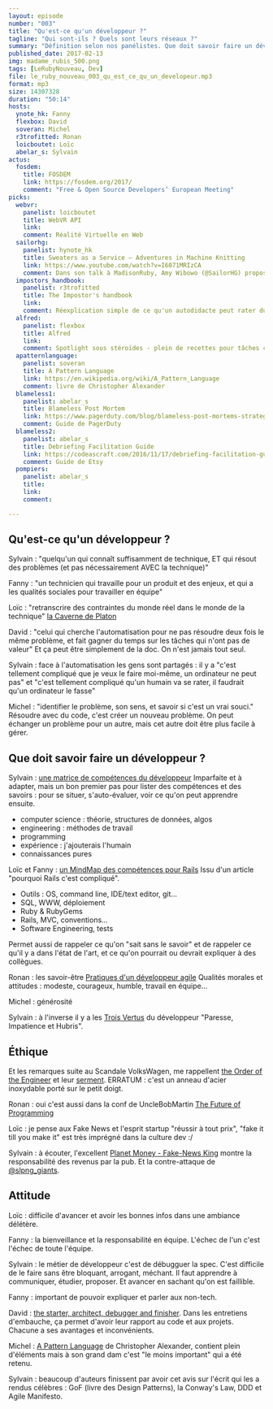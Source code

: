 ```yaml
---
layout: episode
number: "003"
title: "Qu'est-ce qu'un développeur ?"
tagline: "Qui sont-ils ? Quels sont leurs réseaux ?"
summary: "Définition selon nos panélistes. Que doit savoir faire un développeur ? Quelle est son éthique, son attitude ?"
published_date: 2017-02-13
img: madame_rubis_500.png
tags: [LeRubyNouveau, Dev]
file: le_ruby_nouveau_003_qu_est_ce_qu_un_developeur.mp3
format: mp3
size: 14307328
duration: "50:14"
hosts:
  ynote_hk: Fanny
  flexbox: David
  soveran: Michel
  r3trofitted: Ronan
  loicboutet: Loïc
  abelar_s: Sylvain
actus:
  fosdem:
    title: FOSDEM
    link: https://fosdem.org/2017/
    comment: "Free & Open Source Developers’ European Meeting"
picks:
  webvr:
    panelist: loicboutet
    title: WebVR API
    link:
    comment: Réalité Virtuelle en Web
  sailorhg:
    panelist: hynote_hk
    title: Sweaters as a Service – Adventures in Machine Knitting
    link: https://www.youtube.com/watch?v=I6071MRIzCA
    comment: Dans son talk à MadisonRuby, Amy Wibowo (@SailorHG) propose de mélanger un hobby (tricoter) et le code, et fait... une API de machine à tricoter ! La programmation doit être fun et créative :)
  impostors_handbook:
    panelist: r3trofitted
    title: The Impostor's handbook
    link:
    comment: Réexplication simple de ce qu'un autodidacte peut rater du cursus classique
  alfred:
    panelist: flexbox
    title: Alfred
    link:
    comment: Spotlight sous stéroïdes - plein de recettes pour tâches communes
  apatternlanguage:
    panelist: soveran
    title: A Pattern Language
    link: https://en.wikipedia.org/wiki/A_Pattern_Language
    comment: livre de Christopher Alexander
  blameless1:
    panelist: abelar_s
    title: Blameless Post Mortem
    link: https://www.pagerduty.com/blog/blameless-post-mortems-strategies-for-success/
    comment: Guide de PagerDuty
  blameless2:
    panelist: abelar_s
    title: Debriefing Facilitation Guide
    link: https://codeascraft.com/2016/11/17/debriefing-facilitation-guide/
    comment: Guide de Etsy
  pompiers:
    panelist: abelar_s
    title:
    link:
    comment:

---
```


## Qu'est-ce qu'un développeur ?

Sylvain : "quelqu'un qui connaît suffisamment de technique, ET qui résout des problèmes (et pas nécessairement AVEC la technique)"

Fanny : "un technicien qui travaille pour un produit et des enjeux, et qui a les qualités sociales pour travailler en équipe"

Loïc : "retranscrire des contraintes du monde réel dans le monde de la technique" [la Caverne de Platon](https://fr.wikipedia.org/wiki/All%C3%A9gorie_de_la_caverne)

David : "celui qui cherche l'automatisation pour ne pas résoudre deux fois le même problème, et fait gagner du temps sur les tâches qui n'ont pas de valeur"
Et ça peut être simplement de la doc. On n'est jamais tout seul.

Sylvain : face à l'automatisation les gens sont partagés : il y a "c'est tellement compliqué que je veux le faire moi-même, un ordinateur ne peut pas" et "c'est tellement compliqué qu'un humain va se rater, il faudrait qu'un ordinateur le fasse"

Michel : "identifier le problème, son sens, et savoir si c'est un vrai souci."
Résoudre avec du code, c'est créer un nouveau problème. On peut échanger un problème pour un autre, mais cet autre doit être plus facile à gérer.


## Que doit savoir faire un développeur ?

Sylvain : [une matrice de compétences du développeur](http://sijinjoseph.com/programmer-competency-matrix/)
Imparfaite et à adapter, mais un bon premier pas pour lister des compétences et des savoirs : pour se situer, s'auto-évaluer, voir ce qu'on peut apprendre ensuite.

* computer science : théorie, structures de données, algos
* engineering : méthodes de travail
* programming
* expérience : j'ajouterais l'humain
* connaissances pures

Loïc et Fanny : [un MindMap des compétences pour Rails](https://www.codefellows.org/blog/this-is-why-learning-rails-is-hard/)
Issu d'un article "pourquoi Rails c'est compliqué".

* Outils : OS, command line, IDE/text editor, git...
* SQL, WWW, déploiement
* Ruby & RubyGems
* Rails, MVC, conventions...
* Software Engineering, tests

Permet aussi de rappeler ce qu'on "sait sans le savoir" et de rappeler ce qu'il y a dans l'état de l'art, et ce qu'on pourrait ou devrait expliquer à des collègues.

Ronan : les savoir-être
[Pratiques d'un développeur agile](https://pragprog.com/book/pad/practices-of-an-agile-developer)
Qualités morales et attitudes : modeste, courageux, humble, travail en équipe...

Michel : générosité

Sylvain : à l'inverse il y a les [Trois Vertus](http://wiki.c2.com/?LazinessImpatienceHubris) du développeur "Paresse, Impatience et Hubris".

## Éthique

Et les remarques suite au Scandale VolksWagen, me rappellent [the Order of the Engineer](https://en.wikipedia.org/wiki/Order_of_the_Engineer) et leur [serment](http://www.order-of-the-engineer.org/?page_id=6).
ERRATUM : c'est un anneau d'acier inoxydable porté sur le petit doigt.

Ronan : oui c'est aussi dans la conf de UncleBobMartin [The Future of Programming](https://www.youtube.com/watch?v=ecIWPzGEbFc)

Loïc : je pense aux Fake News et l'esprit startup "réussir à tout prix", "fake it till you make it" est très imprégné dans la culture dev :/

Sylvain : à écouter, l'excellent [Planet Money - Fake-News King](http://www.npr.org/sections/money/2016/12/02/504155809/episode-739-finding-the-fake-news-king) montre la responsabilité des revenus par la pub.
Et la contre-attaque de [@slpng_giants](https://twitter.com/slpng_giants).

## Attitude

Loïc : difficile d'avancer et avoir les bonnes infos dans une ambiance délétère.

Fanny : la bienveillance et la responsabilité en équipe.
L'échec de l'un c'est l'échec de toute l'équipe.

Sylvain : le métier de développeur c'est de débugguer la spec.
C'est difficile de le faire sans être bloquant, arrogant, méchant.
Il faut apprendre à communiquer, étudier, proposer.
Et avancer en sachant qu'on est faillible.

Fanny : important de pouvoir expliquer et parler aux non-tech.

David : [the starter, architect, debugger and finisher](http://jacquesmattheij.com/the-starter-the-architect-the-debugger-and-the-finisher).
Dans les entretiens d'embauche, ça permet d'avoir leur rapport au code et aux projets. Chacune a ses avantages et inconvénients.

Michel : [A Pattern Language](https://en.wikipedia.org/wiki/A_Pattern_Language) de Christopher Alexander, contient plein d'éléments mais à son grand dam c'est "le moins important" qui a été retenu.

Sylvain : beaucoup d'auteurs finissent par avoir cet avis sur l'écrit qui les a rendus célèbres : GoF (livre des Design Patterns), la Conway's Law, DDD et Agile Manifesto.
